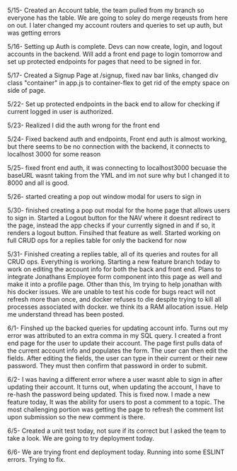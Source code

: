5/15- Created an Account table, the team pulled from my branch so everyone has the table. We are going to soley do merge reqeusts from here on out. I later changed my account routers and queries to set up auth, but was getting errors

5/16- Setting up Auth is complete. Devs can now create, login, and logout accounts in the backend. Will add a front end page to login tomorrow and set up protected endpoints for pages that need to be signed in for.

5/17- Created a Signup Page at /signup, fixed nav bar links, changed div class "container" in app.js to container-flex to get rid of the empty space on side of page.

5/22- Set up protected endpoints in the back end to allow for checking if current logged in user is authorized.

5/23- Realized I did the auth wrong for the front end

5/24- Fixed backend auth and endpoints, Front end auth is almost working, but there seems to be no connection with the backend, it connects to localhost 3000 for some reason

5/25- fixed front end auth, it was connecting to localhost3000 becuase the baseURL wasnt taking from the YML and im not sure why but I changed it to 8000 and all is good.

5/26- started creating a pop out window modal for users to sign in

5/30- finished creating a pop out modal for the home page that allows users to sign in. Started a Logout button for the NAV where it doesnt redirect to the page, instead the app checks if your currently signed in and if so, it renders a logout button. Finsihed that feature as well. Started working on full CRUD ops for a replies table for only the backend for now

5/31- Finished creating a replies table, all of its queries and routes for all CRUD ops. Everything is working. Starting a new feature branch today to work on editing the account info for both the back and front end. Plans to integrate Jonathans Employee form component into this page as well and make it into a profile page. Other than this, Im trying to help jonathan with his docker issues. We are unable to test his code for bugs react will not refresh more than once, and docker refuses to die despite trying to kill all processes associated with docker. we think its a RAM allocation issue. Help me understand thread has been posted.

6/1- Finshed up the backed queries for updating account info. Turns out my error was attributed to an extra comma in my SQL query. I created a front end page for the user to update their account. The page first pulls data of the current account info and populates the form. The user can then edit the fields. After editing the fields, the user can type in their current or their new password. They must then confirm that password in order to submit.

6/2- I was having a different error where a user wasnt able to sign in after updating their account. It turns out, when updating the account, I have to re-hash the password being updated. This is fixed now. I made a new feature today, It was the ability for users to post a comment to a topic. The most challenging portion was getting the page to refresh the comment list upon submission so the new comment is there.

6/5- Created a unit test today, not sure if its correct but I asked the team to take a look. We are going to try deployment today.

6/6- We are trying front end deployment today. Running into some ESLINT errors. Trying to fix.
